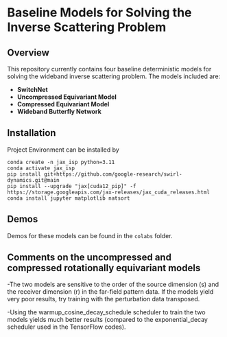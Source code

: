 # Baseline Models for Solving the Inverse Scattering Problem

## Overview
This repository currently contains four baseline deterministic models for solving the wideband inverse scattering problem. The models included are:

- **SwitchNet**
- **Uncompressed Equivariant Model**
- **Compressed Equivariant Model**
- **Wideband Butterfly Network**

## Installation
Project Environment can be installed by 
```
conda create -n jax_isp python=3.11 
conda activate jax_isp
pip install git+https://github.com/google-research/swirl-dynamics.git@main
pip install --upgrade "jax[cuda12_pip]" -f https://storage.googleapis.com/jax-releases/jax_cuda_releases.html
conda install jupyter matplotlib natsort 
```

## Demos
Demos for these models can be found in the `colabs` folder.

## Comments on the uncompressed and compressed rotationally equivariant models
-The two models are sensitive to the order of the source dimension (s) and the receiver dimension (r) in the far-field pattern data. If the models yield very poor results, try training with the perturbation data transposed.

-Using the warmup_cosine_decay_schedule scheduler to train the two models yields much better results (compared to the exponential_decay scheduler used in the TensorFlow codes).
